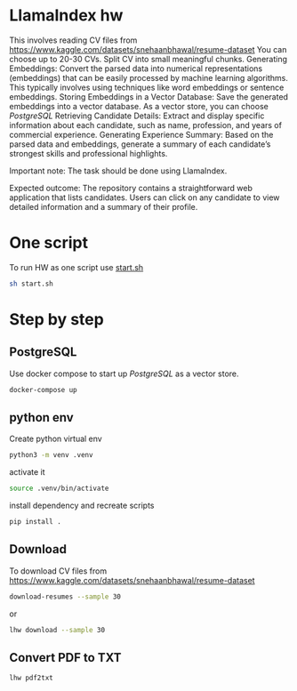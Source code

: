 # LlamaIndex hw

This involves reading CV files from
https://www.kaggle.com/datasets/snehaanbhawal/resume-dataset
You can choose up to 20-30 CVs.
Split CV into small meaningful chunks.
Generating Embeddings: Convert the parsed data into numerical representations
(embeddings) that can be easily processed by machine learning algorithms. This typically
involves using techniques like word embeddings or sentence embeddings.
Storing Embeddings in a Vector Database: Save the generated embeddings into a vector
database. As a vector store, you can choose *PostgreSQL*
Retrieving Candidate Details: Extract and display specific information about each
candidate, such as name, profession, and years of commercial experience.
Generating Experience Summary: Based on the parsed data and embeddings, generate a
summary of each candidate’s strongest skills and professional highlights.

Important note:
The task should be done using LlamaIndex.

Expected outcome:
The repository contains a straightforward web application that lists candidates. Users can click on
any candidate to view detailed information and a summary of their profile.


# One script
To run HW as one script use [start.sh](start.sh)

```bash
sh start.sh
```

# Step by step

## PostgreSQL
Use docker compose to start up *PostgreSQL* as a vector store.

```bash
docker-compose up
```

## python env

Create python virtual env

```bash
python3 -m venv .venv
```

activate it
```bash
source .venv/bin/activate
```

install dependency and recreate scripts
```bash
pip install .
```

## Download 
To download CV files from
https://www.kaggle.com/datasets/snehaanbhawal/resume-dataset

```bash
download-resumes --sample 30
```

or
```bash
lhw download --sample 30
```

## Convert PDF to TXT

```bash
lhw pdf2txt
```
